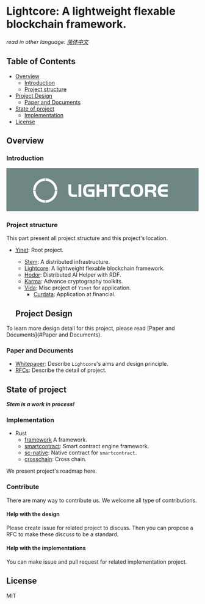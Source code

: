 # Lightcore: A lightweight flexable blockchain framework.

*read in other language: [简体中文](zh/README.md)*

## Table of Contents

- [Overview](#Overview)
  - [Introduction](#introduction)
  - [Project structure](#project-structure)
- [Project Design](#project-design)
  - [Paper and Documents](#paper-and-documents)
- [State of project](#state-of-project)
  - [Implementation](#Implementation)
- [License](#License)

## Overview

### Introduction

![](img/lightcore.jpg)

### Project structure

This part present all project structure and this project's location.

- [Yinet](https://github.com/Yinet-project/Yinet): Root project.
  - [Stem](https://github.com/Yinet-project/Stem): A distributed infrastructure.
  - [Lightcore](https://github.com/Yinet-project/Lightcore): A lightweight flexable blockchain framework.
  - [Hodor](https://github.com/Yinet-project/Hodor): Distributed AI Helper with RDF.
  - [Karma](https://github.com/Yinet-project/Karma): Advance cryptography toolkits.
  - [Vida](https://github.com/Yinet-project/Stem): Misc project of `Yinet` for application.
    - [Curdata](): Application at financial.

  ## Project Design

To learn more design detail for this project, please read [Paper and Documents](#Paper and Documents). 

### Paper and Documents

- [Whitepaper](en/whitepaper.md): Describe `Lightcore`'s aims and design principle.
- [RFCs](en/rfcs/index.md): Describe the detail of project.

## State of project

***Stem is a work in process!***

### Implementation

- Rust
  - [framework](#)  A framework.
  - [smartcontract](#): Smart contract engine framework.
  - [sc-native](#): Native contract for `smartcontract`.
  - [crosschain](#): Cross chain.

We present project's roadmap here.

### Contribute

There are many way to contribute us. We welcome all type of contributions.

#### Help with the design

Please create issue for related project to discuss. Then you can propose a RFC to make these discuss to be a standard.

#### Help with the implementations

You can make issue and pull request for related implementation project.

## License

MIT

